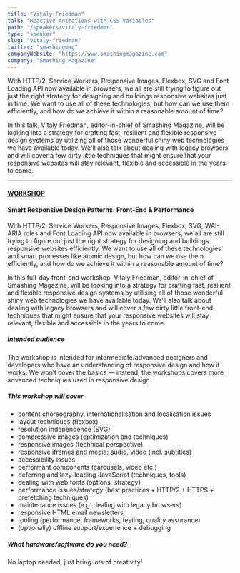 ```yaml
---
title: "Vitaly Friedman"
talk: "Reactive Animations with CSS Variables"
path: "/speakers/vitaly-friedman"
type: "speaker"
slug: "vitaly-friedman"
twitter: "smashingmag"
companyWebsite: "https://www.smashingmagazine.com"
company: "Smashing Magazine"
---
```


<p>With HTTP/2, Service Workers, Responsive Images, Flexbox, SVG and Font Loading API now available in browsers, we all are still trying to figure out just the right strategy for designing and buildings responsive websites just in time. We want to use all of these technologies, but how can we use them efficiently, and how do we achieve it within a reasonable amount of time?</p>

  <p>In this talk, Vitaly Friedman, editor-in-chief of Smashing Magazine, will be looking into a strategy for crafting fast, resilient and flexible responsive design systems by utilizing all of those wonderful shiny web technologies we have available today. We'll also talk about dealing with legacy browsers and will cover a few dirty little techniques that might ensure that your responsive websites will stay relevant, flexible and accessible in the years to come.</p>

  <div class="workshop">
    <hr>
    <h4><a href="/tickets">WORKSHOP</a></h4>
    <h4>Smart Responsive Design Patterns: Front-End & Performance</h4>
    <p>With HTTP/2, Service Workers, Responsive Images, Flexbox, SVG, WAI-ARIA roles and Font Loading API now available in browsers, we all are still trying to figure out just the right strategy for designing and buildings responsive websites efficiently. We want to use all of these technologies and smart processes like atomic design, but how can we use them efficiently, and how do we achieve it within a reasonable amount of time?</p>
    <p>In this full-day front-end workshop, Vitaly Friedman, editor-in-chief of Smashing Magazine, will be looking into a strategy for crafting fast, resilient and flexible responsive design systems by utilising all of those wonderful shiny web technologies we have available today. We’ll also talk about dealing with legacy browsers and will cover a few dirty little front-end techniques that might ensure that your responsive websites will stay relevant, flexible and accessible in the years to come.</p>
    <h5><strong>Intended audience</strong></h5>
    <p>The workshop is intended for intermediate/advanced designers and developers who have an understanding of responsive design and how it works. We won’t cover the basics — instead, the workshops covers more advanced techniques used in responsive design.</p>
    <h5><strong>This workshop will cover</strong></h5>
    <ul>
      <li>content choreography, internationalisation and localisation issues</li>
      <li>layout techniques (flexbox)</li>
      <li>resolution independence (SVG)</li>
      <li>compressive images (optimization and techniques)</li>
      <li>responsive images (technical perspective)</li>
      <li>responsive iframes and media: audio, video (incl. subtitles)</li>
      <li>accessibility issues</li>
      <li>performant components (carousels, video etc.)</li>
      <li>deferring and lazy-loading JavaScript (techniques, tools)</li>
      <li>dealing with web fonts (options, strategy)</li>
      <li>performance issues/strategy (best practices + HTTP/2 + HTTPS + prefetching techniques)</li>
      <li>maintenance issues (e.g. dealing with legacy browsers)</li>
      <li>responsive HTML email newsletters</li>
      <li>tooling (performance, frameworks, testing, quality assurance)</li>
      <li>(optionally) offline support/experience + debugging</li>
    </ul>
    <h5><strong>What hardware/software do you need?</strong></h5>
    <p>No laptop needed, just bring lots of creativity!</p>
  </div>
  